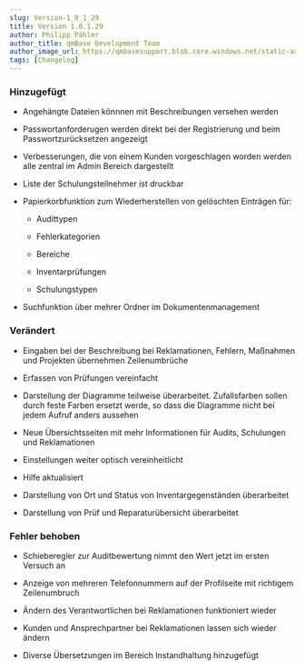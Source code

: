 ```yaml
---
slug: Version-1_0_1_29
title: Version 1.0.1.29
author: Philipp Pähler
author_title: qmBase Development Team
author_image_url: https://qmbasesupport.blob.core.windows.net/static-assets/img/persons/paehler_round.png
tags: [Changelog]
---
```

### Hinzugefügt

*   Angehängte Dateien könnnen mit Beschreibungen versehen werden

*   Passwortanforderugen werden direkt bei der Registrierung und beim Passwortzurücksetzen angezeigt

*   Verbesserungen, die von einem Kunden vorgeschlagen worden werden alle zentral im Admin Bereich dargestellt

*   Liste der Schulungsteilnehmer ist druckbar

*   Papierkorbfunktion zum Wiederherstellen von gelöschten Einträgen für:

    *   Audittypen

    *   Fehlerkategorien

    *   Bereiche

    *   Inventarprüfungen

    *   Schulungstypen

*   Suchfunktion über mehrer Ordner im Dokumentenmanagement

### Verändert

*   Eingaben bei der Beschreibung bei Reklamationen, Fehlern, Maßnahmen und Projekten übernehmen Zeilenumbrüche

*   Erfassen von Prüfungen vereinfacht

*   Darstellung der Diagramme teilweise überarbeitet. Zufallsfarben sollen durch feste Farben ersetzt werde, so dass die Diagramme nicht bei jedem Aufruf anders aussehen

*   Neue Übersichtsseiten mit mehr Informationen für Audits, Schulungen und Reklamationen

*   Einstellungen weiter optisch vereinheitlicht

*   Hilfe aktualisiert

*   Darstellung von Ort und Status von Inventargegenständen überarbeitet

*   Darstellung von Prüf und Reparaturübersicht überarbeitet

### Fehler behoben

*   Schieberegler zur Auditbewertung nimmt den Wert jetzt im ersten Versuch an

*   Anzeige von mehreren Telefonnummern auf der Profilseite mit richtigem Zeilenumbruch

*   Ändern des Verantwortlichen bei Reklamationen funktioniert wieder

*   Kunden und Ansprechpartner bei Reklamationen lassen sich wieder ändern

*   Diverse Übersetzungen im Bereich Instandhaltung hinzugefügt
